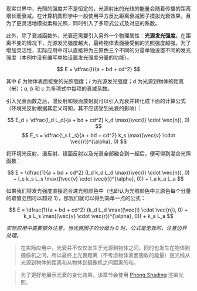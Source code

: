 现实世界中，光照的强度并不是恒定的，光源射出的光线的能量会随着传播的距离增长而衰减。在计算机图形学中一般使用平方反比距离衰减因子模拟光衰效果，且为了更灵活地模拟柔和光照，同时引入了多项式公式及对应的系数。

此外，除了衰减函数外，光衰还需要引入另外一个物理属性：**光源发光强度**。在距离不变的情况下，光源发光强度越大，最终物体表面接受到的光照强度越强。为了增加灵活性，实际应用中可以直接将为三原色三个不同的分量单独设置不同的发光强度（本例中没有编写单独设置发光强度分量的功能）。

$$
E = \dfrac{I}{a + bd + cd^2}
$$

其中 $E$ 为物体表面接受的光照强度；$I$ 为光源发光强度；$d$ 为光源到物体的距离（米）；$a$, $b$ 和 $c$ 为多项式中每项的衰减系数。

引入光衰函数之后，漫反射和镜面放射就可以引入光衰并转化成下面的计算公式（环境光反射根据其定义可知，其不应该受到光衰的影响）：

$$
E_d = \dfrac{I_d L_d}{a + bd + cd^2} k_d \max((\vec{l} \cdot \vec{n}), 0)
$$
$$
E_s = \dfrac{I_s L_s}{a + bd + cd^2} k_s \max((\vec{v} \cdot \vec{r})^{\alpha}, 0)
$$

将环境光反射、漫反射、镜面反射以及光衰全部融合到一起后，便可得到混合光照函数：

$$
E = \dfrac{1}{a + bd + cd^2} (I_d k_d L_d \max((\vec{l} \cdot \vec{n}), 0) + I_s k_s L_s \max((\vec{v} \cdot \vec{r})^{\alpha}, 0)) + I_a k_a L_a
$$

如果我们将发光强度直接混合进光照颜色中（也即认为光照颜色中三原色每个分量的取值范围可以超过 $1$），那我们就可以得到简单一点的公式：

$$
E = \dfrac{1}{a + bd + cd^2} (k_d L_d \max((\vec{l} \cdot \vec{n}), 0) + k_s L_s \max((\vec{v} \cdot \vec{r})^{\alpha}, 0)) + k_a L_a
$$

_实际应用中需要额外注意，当光衰因子的分母为 0 时，公式是无效的，注意边界处理。_

> 在实际应用中，光衰并不仅仅发生于光源到物体之间，同时也发生在物体到摄像机之间，所以最终上光衰距离（不考虑物体表面吸收的能量）是光线从光源到物体的距离和从物体到摄像机之间距离的和。

> 为了更好地展示光衰的变化效果，该章节会使用 [Phong Shading](./20_shading/02_phongshading) 渲染光照。
